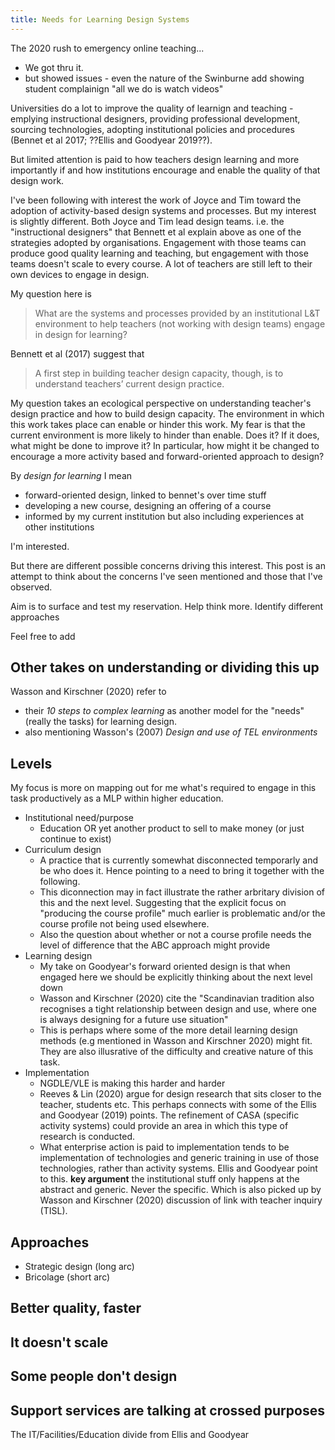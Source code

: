 ```yaml
---
title: Needs for Learning Design Systems
---
```

The 2020 rush to emergency online teaching...
- We got thru it.
- but showed issues - even the nature of the Swinburne add showing student complainign "all we do is watch videos"

Universities do a lot to improve the quality of learnign and teaching - emplying instructional designers, providing professional development, sourcing technologies, adopting institutional policies and procedures (Bennet et al 2017; ??Ellis and Goodyear 2019??).   

But limited attention is paid to how teachers design learning and more importantly if and how institutions encourage and enable the quality of that design work.

I've been following with interest the work of Joyce and Tim toward the adoption of activity-based design systems and processes. But my interest is slightly different.  Both Joyce and Tim lead design teams. i.e. the "instructional designers" that Bennett et al explain above as one of the strategies adopted by organisations. Engagement with those teams can produce good quality learning and teaching, but engagement with those teams doesn't scale to every course. A lot of teachers are still left to their own devices to engage in design.

My question here is 
> What are the systems and processes provided by an institutional L&T environment to help teachers (not working with design teams) engage in design for learning?

Bennett et al (2017) suggest that 
> A first step in building teacher design capacity, though, is to understand teachers’ current design practice.

My question takes an ecological perspective on understanding teacher's design practice and how to build design capacity. The environment in which this work takes place can enable or hinder this work. My fear is that the current environment is more likely to hinder than enable. Does it? If it does, what might be done to improve it? In particular, how might it be changed to encourage a more activity based and forward-oriented approach to design?

By _design for learning_ I mean 

- forward-oriented design, linked to bennet's over time stuff
- developing a new course, designing an offering of a course
- informed by my current institution but also including experiences at other institutions

I'm interested.

But there are different possible concerns driving this interest. This post is an attempt to think about the concerns I've seen mentioned and those that I've observed.  

Aim is to surface and test my reservation. Help think more. Identify different approaches

Feel free to add

## Other takes on understanding or dividing this up

Wasson and Kirschner (2020) refer to 

- their *10 steps to complex learning* as another model for the "needs" (really the tasks) for learning design.
- also mentioning Wasson's (2007) *Design and use of TEL environments*

## Levels

My focus is more on mapping out for me what's required to engage in this task productively as a MLP within higher education.

- Institutional need/purpose
  - Education OR yet another product to sell to make money (or just continue to exist)
- Curriculum design
  - A practice that is currently somewhat disconnected temporarly and be who does it. Hence pointing to a need to bring it together with the following.
  - This diconnection may in fact illustrate the rather arbritary division of this and the next level. Suggesting that the explicit focus on "producing the course profile" much earlier is problematic and/or the course profile not being used elsewhere.
  - Also the question about whether or not a course profile needs the level of difference that the ABC approach might provide
- Learning design 
  - My take on Goodyear's forward oriented design is that when engaged here we should be explicitly thinking about the next level down
  - Wasson and Kirschner (2020) cite the "Scandinavian tradition also recognises a tight relationship between design and use, where one is always designing for a future use situation"
  - This is perhaps where some of the more detail learning design methods (e.g mentioned in Wasson and Kirschner 2020) might fit. They are also illusrative of the difficulty and creative nature of this task.
- Implementation
  - NGDLE/VLE is making this harder and harder
  - Reeves & Lin (2020) argue for design research that sits closer to the teacher, students etc.  This perhaps connects with some of the Ellis and Goodyear (2019) points. The refinement of CASA (specific activity systems) could provide an area in which this type of research is conducted.
  - What enterprise action is paid to implementation tends to be implementation of technologies and generic training in use of those technologies, rather than activity systems. Ellis and Goodyear point to this. **key argument** the institutional stuff only happens at the abstract and generic. Never the specific. Which is also picked up by Wasson and Kirschner (2020) discussion of link with teacher inquiry (TISL).

## Approaches

- Strategic design (long arc)
- Bricolage (short arc)


## Better quality, faster


## It doesn't scale 

## Some people don't design 


## Support services are talking at crossed purposes

The IT/Facilities/Education divide from Ellis and Goodyear